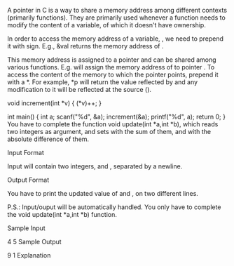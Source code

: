 A pointer in C is a way to share a memory address among different contexts (primarily functions). They are primarily used whenever a function needs to modify the content of a variable, of which it doesn't have ownership.

In order to access the memory address of a variable, , we need to prepend it with  sign. E.g., &val returns the memory address of .

This memory address is assigned to a pointer and can be shared among various functions. E.g.  will assign the memory address of  to pointer . To access the content of the memory to which the pointer points, prepend it with a *. For example, *p will return the value reflected by  and any modification to it will be reflected at the source ().

void increment(int *v) {
    (*v)++;
}

int main() {
    int a;
    scanf("%d", &a);
    increment(&a);
    printf("%d", a);
    return 0;
}  
You have to complete the function void update(int *a,int *b), which reads two integers as argument, and sets  with the sum of them, and  with the absolute difference of them.

Input Format

Input will contain two integers,  and , separated by a newline.

Output Format

You have to print the updated value of  and , on two different lines.


P.S.: Input/ouput will be automatically handled. You only have to complete the void update(int *a,int *b) function.

Sample Input

4
5
Sample Output

9
1
Explanation

